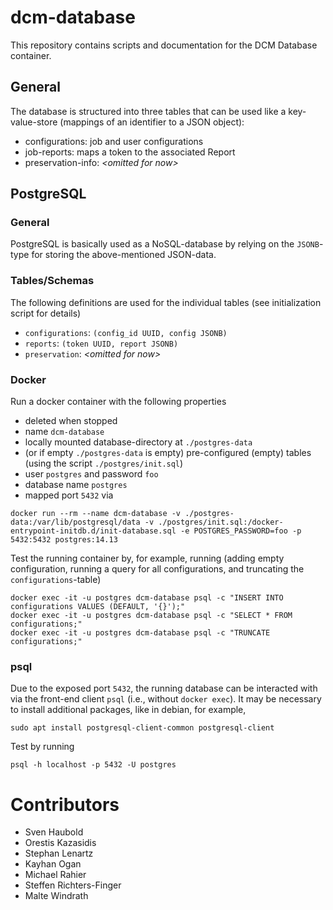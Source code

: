 # dcm-database
This repository contains scripts and documentation for the DCM Database container.

## General
The database is structured into three tables that can be used like a key-value-store (mappings of an identifier to a JSON object):
* configurations: job and user configurations
* job-reports: maps a token to the associated Report
* preservation-info: *\<omitted for now>*

## PostgreSQL

### General
PostgreSQL is basically used as a NoSQL-database by relying on the `JSONB`-type for storing the above-mentioned JSON-data.

### Tables/Schemas
The following definitions are used for the individual tables (see initialization script for details)
* `configurations`: `(config_id UUID, config JSONB)`
* `reports`: `(token UUID, report JSONB)`
* `preservation`: *\<omitted for now>*

### Docker
Run a docker container with the following properties
* deleted when stopped
* name `dcm-database`
* locally mounted database-directory at `./postgres-data`
* (or if empty `./postgres-data` is empty) pre-configured (empty) tables (using the script `./postgres/init.sql`)
* user `postgres` and password `foo`
* database name `postgres`
* mapped port `5432`
via
```
docker run --rm --name dcm-database -v ./postgres-data:/var/lib/postgresql/data -v ./postgres/init.sql:/docker-entrypoint-initdb.d/init-database.sql -e POSTGRES_PASSWORD=foo -p 5432:5432 postgres:14.13
```
Test the running container by, for example, running (adding empty configuration, running a query for all configurations, and truncating the `configurations`-table)
```
docker exec -it -u postgres dcm-database psql -c "INSERT INTO configurations VALUES (DEFAULT, '{}');"
docker exec -it -u postgres dcm-database psql -c "SELECT * FROM configurations;"
docker exec -it -u postgres dcm-database psql -c "TRUNCATE configurations;"
```

### psql
Due to the exposed port `5432`, the running database can be interacted with via the front-end client `psql` (i.e., without `docker exec`).
It may be necessary to install additional packages, like in debian, for example,
```
sudo apt install postgresql-client-common postgresql-client
```
Test by running
```
psql -h localhost -p 5432 -U postgres
```

# Contributors
* Sven Haubold
* Orestis Kazasidis
* Stephan Lenartz
* Kayhan Ogan
* Michael Rahier
* Steffen Richters-Finger
* Malte Windrath
